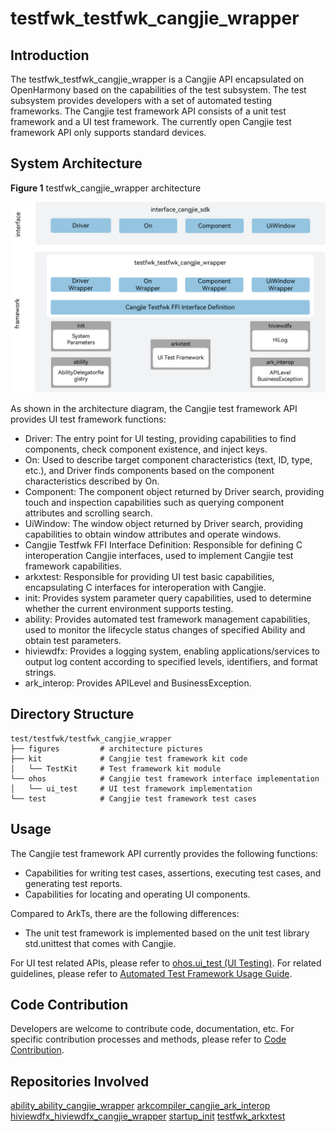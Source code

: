 # testfwk_testfwk_cangjie_wrapper

## Introduction

The testfwk_testfwk_cangjie_wrapper is a Cangjie API encapsulated on OpenHarmony based on the capabilities of the test subsystem. The test subsystem provides developers with a set of automated testing frameworks. The Cangjie test framework API consists of a unit test framework and a UI test framework. The currently open Cangjie test framework API only supports standard devices.

## System Architecture

**Figure 1** testfwk_cangjie_wrapper architecture

![testfwk_cangjie_wrapper architecture](figures/testfwk_cangjie_wrapper_architecture_en.png)

As shown in the architecture diagram, the Cangjie test framework API provides UI test framework functions:

- Driver: The entry point for UI testing, providing capabilities to find components, check component existence, and inject keys.
- On: Used to describe target component characteristics (text, ID, type, etc.), and Driver finds components based on the component characteristics described by On.
- Component: The component object returned by Driver search, providing touch and inspection capabilities such as querying component attributes and scrolling search.
- UiWindow: The window object returned by Driver search, providing capabilities to obtain window attributes and operate windows.
- Cangjie Testfwk FFI Interface Definition: Responsible for defining C interoperation Cangjie interfaces, used to implement Cangjie test framework capabilities.
- arkxtest: Responsible for providing UI test basic capabilities, encapsulating C interfaces for interoperation with Cangjie.
- init: Provides system parameter query capabilities, used to determine whether the current environment supports testing.
- ability: Provides automated test framework management capabilities, used to monitor the lifecycle status changes of specified Ability and obtain test parameters.
- hiviewdfx: Provides a logging system, enabling applications/services to output log content according to specified levels, identifiers, and format strings.
- ark_interop: Provides APILevel and BusinessException.

## Directory Structure

```
test/testfwk/testfwk_cangjie_wrapper
├── figures         # architecture pictures
├── kit             # Cangjie test framework kit code
│   └── TestKit     # Test framework kit module
└── ohos            # Cangjie test framework interface implementation
│   └── ui_test     # UI test framework implementation
└── test            # Cangjie test framework test cases
```

## Usage

The Cangjie test framework API currently provides the following functions:

- Capabilities for writing test cases, assertions, executing test cases, and generating test reports.
- Capabilities for locating and operating UI components.

Compared to ArkTs, there are the following differences:

- The unit test framework is implemented based on the unit test library std.unittest that comes with Cangjie.

For UI test related APIs, please refer to [ohos.ui_test (UI Testing)](https://gitcode.com/openharmony-sig/arkcompiler_cangjie_ark_interop/blob/master/doc/API_Reference/source_en/apis/TestKit/cj-apis-ui_test.md). For related guidelines, please refer to [Automated Test Framework Usage Guide](https://gitcode.com/openharmony-sig/arkcompiler_cangjie_ark_interop/blob/master/doc/Dev_Guide/source_en/application-test/cj-arkxtest-guidelines.md).

## Code Contribution

Developers are welcome to contribute code, documentation, etc. For specific contribution processes and methods, please refer to [Code Contribution](https://gitcode.com/openharmony/docs/blob/master/en/contribute/code-contribution.md).

## Repositories Involved

[ability_ability_cangjie_wrapper](https://gitcode.com/openharmony-sig/ability_ability_cangjie_wrapper)
[arkcompiler_cangjie_ark_interop](https://gitcode.com/openharmony-sig/arkcompiler_cangjie_ark_interop)
[hiviewdfx_hiviewdfx_cangjie_wrapper](https://gitcode.com/openharmony-sig/hiviewdfx_hiviewdfx_cangjie_wrapper)
[startup_init](https://gitcode.com/openharmony/startup_init)
[testfwk_arkxtest](https://gitcode.com/openharmony/testfwk_arkxtest)